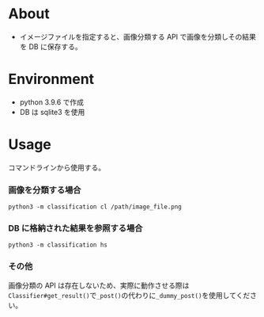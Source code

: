 # About

- イメージファイルを指定すると、画像分類する API で画像を分類しその結果を DB に保存する。

# Environment

- python 3.9.6 で作成
- DB は sqlite3 を使用

# Usage

コマンドラインから使用する。

### 画像を分類する場合

```
python3 -m classification cl /path/image_file.png
```

### DB に格納された結果を参照する場合

```
python3 -m classification hs
```

### その他

画像分類の API は存在しないため、実際に動作させる際は`Classifier#get_result()`で`_post()`の代わりに`_dummy_post()`を使用してください。
